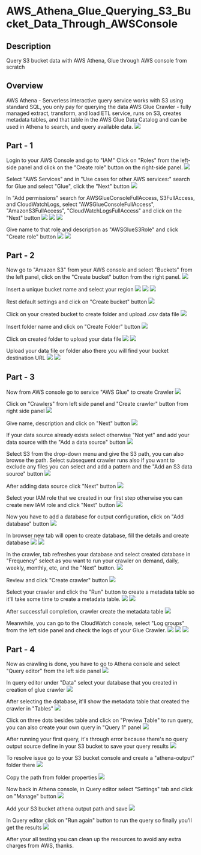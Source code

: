 # AWS_Athena_Glue_Querying_S3_Bucket_Data_Through_AWSConsole
## Description
Query S3 bucket data with AWS Athena, Glue through AWS console from scratch

## Overview
AWS Athena - Serverless interactive query service works with S3 using standard SQL, you only pay for querying the data
AWS Glue Crawler - fully managed extract, transform, and load ETL service, runs on S3, creates metadata tables, and that table in the AWS Glue Data Catalog and can be used in Athena to search, and query available data.
![](./images/image24.png)

## Part - 1
Login to your AWS Console and go to "IAM"
Click on "Roles" from the left-side panel and click on the "Create role" button on the right-side panel.
![](./images/image44.png)

Select "AWS Services" and in "Use cases for other AWS services:" search for Glue and select "Glue", click the "Next" button
![](./images/image10.png)

In "Add permissions" search for AWSGlueConsoleFullAccess, S3FullAccess, and CloudWatchLogs, select "AWSGlueConsoleFullAccess", "AmazonS3FullAccess", "CloudWatchLogsFullAccess" and click on the "Next" button
![](./images/image7.png)
![](./images/image32.png)
![](./images/image13.png)

Give name to that role and description as "AWSGlueS3Role" and click "Create role" button
![](./images/image19.png)
![](./images/image38.png)

## Part - 2
Now go to "Amazon S3" from your AWS console and select "Buckets" from the left panel, click on the "Create bucket" button from the right panel.
![](./images/image5.png)

Insert a unique bucket name and select your region
![](./images/image23.png)
![](./images/image26.png)
![](./images/image47.png)

Rest default settings and click on "Create bucket" button
![](./images/image6.png)

Click on your created bucket to create folder and upload .csv data file
![](./images/image35.png)

Insert folder name and click on "Create Folder" button
![](./images/image42.png)

Click on created folder to upload your data file
![](./images/image46.png)
![](./images/image45.png)

Upload your data file or folder also there you will find your bucket destination URL
![](./images/image29.png)
![](./images/image21.png)

## Part - 3
Now from AWS console go to service "AWS Glue" to create Crawler
![](./images/image14.png)

Click on "Crawlers" from left side panel and "Create crawler" button from right side panel
![](./images/image4.png)

Give name, description and click on "Next" button
![](./images/image11.png)

If your data source already exists select otherwise "Not yet" and add your data source with the "Add a data source" button
![](./images/image39.png)

Select S3 from the drop-down menu and give the S3 path, you can also browse the path. Select subsequent crawler runs also if you want to exclude any files you can select and add a pattern and the "Add an S3 data source" button
![](./images/image2.png)

After adding data source click "Next" button
![](./images/image37.png)

Select your IAM role that we created in our first step otherwise you can create new IAM role and click "Next" button
![](./images/image1.png)

Now you have to add a database for output configuration, click on "Add database" button
![](./images/image41.png)

In browser new tab will open to create database, fill the details and create database
![](./images/image18.png)
![](./images/image16.png)

In the crawler, tab refreshes your database and select created database in "Frequency" select as you want to run your crawler on demand, daily, weekly, monthly, etc, and the "Next" button.
![](./images/image8.png)

Review and click "Create crawler" button
![](./images/image34.png)

Select your crawler and click the "Run" button to create a metadata table so it'll take some time to create a metadata table.
![](./images/image36.png)
![](./images/image27.png)

After successfull completion, crawler create the metadata table
![](./images/image31.png)

Meanwhile, you can go to the CloudWatch console, select "Log groups" from the left side panel and check the logs of your Glue Crawler.
![](./images/image28.png)
![](./images/image30.png)
![](./images/image25.png)

## Part - 4
Now as crawling is done, you have to go to Athena console and select "Query editor" from the left side panel
![](./images/image40.png)

In query editor under "Data" select your database that you created in creation of glue crawler
![](./images/image17.png)

After selecting the database, it'll show the metadata table that created the crawler in "Tables"
![](./images/image15.png)

Click on three dots besides table and click on "Preview Table" to run query, you can also create your own query in "Query 1" panel
![](./images/image9.png)

After running your first query, it's through error because there's no query output source define in your S3 bucket to save your query results
![](./images/image12.png)

To resolve issue go to your S3 bucket console and create a "athena-output" folder there
![](./images/image43.png)

Copy the path from folder properties
![](./images/image33.png)

Now back in Athena console, in Query editor select "Settings" tab and click on "Manage" button
![](./images/image20.png)

Add your S3 bucket athena output path and save
![](./images/image3.png)

In Query editor click on "Run again" button to run the query so finally you'll get the results
![](./images/image22.png)

After your all testing you can clean up the resources to avoid any extra charges from AWS, thanks.
